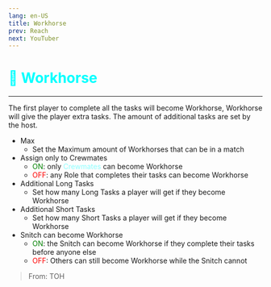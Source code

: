 ```yaml
---
lang: en-US
title: Workhorse
prev: Reach
next: YouTuber
---
```


# <font color=#00ffff>🐎 <b>Workhorse</b></font> <Badge text="Miscellaneous" type="tip" vertical="middle"/>
---

The first player to complete all the tasks will become Workhorse, Workhorse will give the player extra tasks. The amount of additional tasks are set by the host.
* Max
  * Set the Maximum amount of Workhorses that can be in a match
* Assign only to Crewmates
  * <font color=green>ON</font>: only <font color=#8cffff>Crewmates</font> can become Workhorse
  * <font color=red>OFF</font>: any Role that completes their tasks can become Workhorse
* Additional Long Tasks
  * Set how many Long Tasks a player will get if they become Workhorse
* Additional Short Tasks
  * Set how many Short Tasks a player will get if they become Workhorse
* Snitch can become Workhorse
  * <font color=green>ON</font>: the Snitch can become Workhorse if they complete their tasks before anyone else
  * <font color=red>OFF</font>: Others can still become Workhorse while the Snitch cannot

> From: TOH